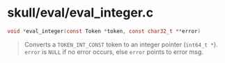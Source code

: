 # skull/eval/eval_integer.c

```c
void *eval_integer(const Token *token, const char32_t **error)
```

> Converts a `TOKEN_INT_CONST` token to an integer pointer (`int64_t *`).
> \
> `error` is `NULL` if no error occurs, else `error` points to error msg.

